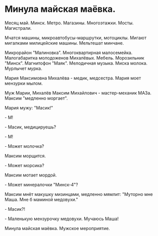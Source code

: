 #  Минула майская маёвка.
Месяц май. Минск. Метро. Магазины. Многоэтажки. Мосты. Магистрали.

Мчатся машины, микроавтобусы-маршрутки, мотоциклы. Мигают мигалками милицейские машины. Мельтешат минчане.

Микрорайон "Малиновка". Многоквартирная малосемейка. Малогабаритка молодоженов Михалёвых. Мебель. Морозильник "Минск". Магнитофон "Маяк". Мелодичная музыка. Миска молока. Мурлычет мурка.

Мария Максимовна Михалёва - медик, медсестра. Мария моет мензурки мылом.

Муж Марии, Михалёв Максим Михайлович - мастер-механик МАЗа. Максим "медленно моргает".

Мария мужу: "Масик!"

\- М!

\- Масик, медицируешь?

\- М!

\- Может молочка?

Максим морщится.

\- Может морсика?

Максим мотает мордой.

\- Может минералочки "Минск-4"?

Максим мнёт макушку мизинцами, медленно мямлит: "Муторно мне Маша. Мне б маминой медовухи."

\- Масик?!

\- Маленькую мензурочку медовухи. Мучаюсь Маша!

Минула майская маёвка. Мужское мероприятие. 

